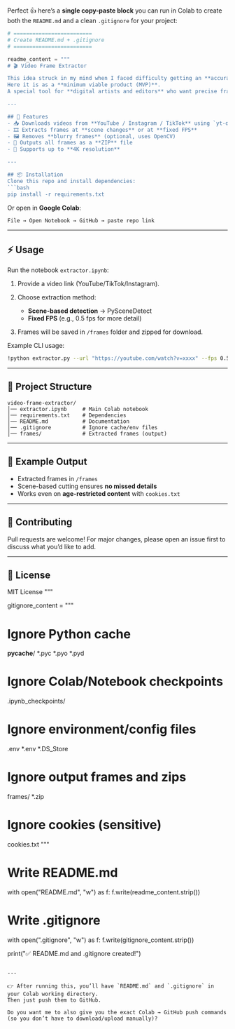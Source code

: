 Perfect 👍 here’s a **single copy-paste block** you can run in Colab to create both the `README.md` and a clean `.gitignore` for your project:

````python
# =========================
# Create README.md + .gitignore
# =========================

readme_content = """
# 🎬 Video Frame Extractor

This idea struck in my mind when I faced difficulty getting an **accurate frame** for editing, so I decided to build one.  
Here it is as a **minimum viable product (MVP)**.  
A special tool for **digital artists and editors** who want precise frame extraction.

---

## 🚀 Features
- 📥 Downloads videos from **YouTube / Instagram / TikTok** using `yt-dlp`
- 🎞️ Extracts frames at **scene changes** or at **fixed FPS**
- 🖼️ Removes **blurry frames** (optional, uses OpenCV)
- 📂 Outputs all frames as a **ZIP** file
- 🎥 Supports up to **4K resolution**

---

## 📦 Installation
Clone this repo and install dependencies:
```bash
pip install -r requirements.txt
````

Or open in **Google Colab**:

```bash
File → Open Notebook → GitHub → paste repo link
```

---

## ⚡️ Usage

Run the notebook `extractor.ipynb`:

1. Provide a video link (YouTube/TikTok/Instagram).
2. Choose extraction method:

   * **Scene-based detection** → PySceneDetect
   * **Fixed FPS** (e.g., 0.5 fps for more detail)
3. Frames will be saved in `/frames` folder and zipped for download.

Example CLI usage:

```bash
!python extractor.py --url "https://youtube.com/watch?v=xxxx" --fps 0.5
```

---

## 📂 Project Structure

```
video-frame-extractor/
│── extractor.ipynb     # Main Colab notebook
│── requirements.txt    # Dependencies
│── README.md           # Documentation
│── .gitignore          # Ignore cache/env files
│── frames/             # Extracted frames (output)
```

---

## 🎨 Example Output

* Extracted frames in `/frames`
* Scene-based cutting ensures **no missed details**
* Works even on **age-restricted content** with `cookies.txt`

---

## 🤝 Contributing

Pull requests are welcome!
For major changes, please open an issue first to discuss what you’d like to add.

---

## 📜 License

MIT License
"""

gitignore\_content = """

# Ignore Python cache

**pycache**/
\*.pyc
\*.pyo
\*.pyd

# Ignore Colab/Notebook checkpoints

.ipynb\_checkpoints/

# Ignore environment/config files

.env
\*.env
\*.DS\_Store

# Ignore output frames and zips

frames/
\*.zip

# Ignore cookies (sensitive)

cookies.txt
"""

# Write README.md

with open("README.md", "w") as f:
f.write(readme\_content.strip())

# Write .gitignore

with open(".gitignore", "w") as f:
f.write(gitignore\_content.strip())

print("✅ README.md and .gitignore created!")

```

---

👉 After running this, you’ll have `README.md` and `.gitignore` in your Colab working directory.  
Then just push them to GitHub.  

Do you want me to also give you the exact Colab → GitHub push commands (so you don’t have to download/upload manually)?
```
